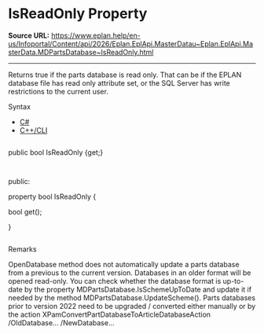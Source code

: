 # IsReadOnly Property

**Source URL:** https://www.eplan.help/en-us/Infoportal/Content/api/2026/Eplan.EplApi.MasterDatau~Eplan.EplApi.MasterData.MDPartsDatabase~IsReadOnly.html

---

Returns true if the parts database is read only. That can be if the EPLAN database file has read only attribute set, or the SQL Server has write restrictions to the current user.

Syntax

- [C#](#i-syntax-CS)
- [C++/CLI](#i-syntax-CPP2005)

```
```
public bool IsReadOnly {get;}
```
```

```
```
public:

property bool IsReadOnly {

   bool get();

}
```
```

Remarks

OpenDatabase method does not automatically update a parts database from a previous to the current version. Databases in an older format will be opened read-only. You can check whether the database format is up-to-date by the property MDPartsDatabase.IsSchemeUpToDate and update it if needed by the method MDPartsDatabase.UpdateScheme(). Parts databases prior to version 2022 need to be upgraded / converted either manually or by the action XPamConvertPartDatabaseToArticleDatabaseAction /OldDatabase... /NewDatabase...
